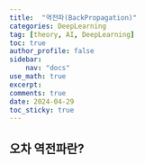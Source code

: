 ```yaml
---
title:  "역전파(BackPropagation)"
categories: DeepLearning
tag: [theory, AI, DeepLearning]
toc: true
author_profile: false
sidebar:
    nav: "docs"
use_math: true
excerpt: 
comments: true
date: 2024-04-29
toc_sticky: true
---
```


## 오차 역전파란?

